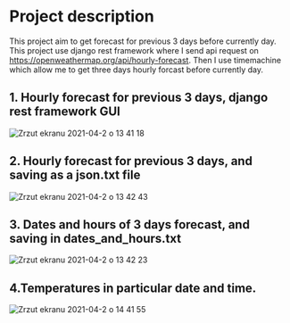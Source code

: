 
# Project description

This project aim to get forecast for previous 3 days before currently day. This project use django rest framework where I send api request on 
https://openweathermap.org/api/hourly-forecast. Then I use timemachine which allow me to get three days hourly forcast before currently day.

## 1. Hourly forecast for previous 3 days, django rest framework GUI

![Zrzut ekranu 2021-04-2 o 13 41 18](https://user-images.githubusercontent.com/56914063/113413139-3954f000-93ba-11eb-9120-de1e23020a65.png)

## 2. Hourly forecast for previous 3 days, and saving as a json.txt file

![Zrzut ekranu 2021-04-2 o 13 42 43](https://user-images.githubusercontent.com/56914063/113412925-cf3c4b00-93b9-11eb-934c-f6d64f859b5d.png)

## 3. Dates and hours of 3 days forecast, and saving in dates_and_hours.txt

![Zrzut ekranu 2021-04-2 o 13 42 23](https://user-images.githubusercontent.com/56914063/113413048-0e6a9c00-93ba-11eb-8e3a-c8ea96c0ce8d.png)

## 4.Temperatures in particular date and time.

![Zrzut ekranu 2021-04-2 o 14 41 55](https://user-images.githubusercontent.com/56914063/113416874-7e7d2000-93c2-11eb-9940-d22efad45321.png)

